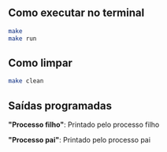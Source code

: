 ## Como executar no terminal

```bash
make
make run
```

## Como limpar

```bash
make clean
```

## Saídas programadas

**"Processo filho"**: Printado pelo processo filho

**"Processo pai"**: Printado pelo processo pai
